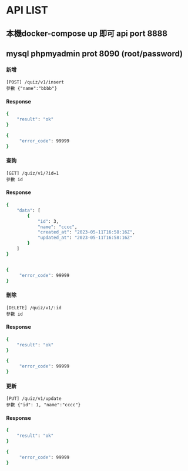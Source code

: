 # API LIST

## 本機docker-compose up 即可 api port 8888
## mysql phpmyadmin prot 8090 (root/password)

#### 新增
```
[POST] /quiz/v1/insert
參數 {"name":"bbbb"}
```

#### Response
```bash
{
    "result": "ok"
}

{
     "error_code": 99999
}
```

#### 查詢
```
[GET] /quiz/v1/?id=1
參數 id
```

#### Response
```bash
{
    "data": [
        {
            "id": 3,
            "name": "cccc",
            "created_at": "2023-05-11T16:58:16Z",
            "updated_at": "2023-05-11T16:58:16Z"
        }
    ]
}


{
     "error_code": 99999
}
```

#### 刪除
```
[DELETE] /quiz/v1/:id
參數 id
```

#### Response
```bash
{
    "result": "ok"
}

{
     "error_code": 99999
}
```

#### 更新
```
[PUT] /quiz/v1/update
參數 {"id": 1, "name":"cccc"}
```

#### Response
```bash
{
    "result": "ok"
}

{
     "error_code": 99999
}
```
